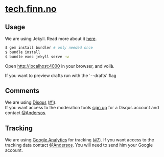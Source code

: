 # [tech.finn.no](http://tech.finn.no)

## Usage

We are using Jekyll. Read more about it [here](http://jekyllrb.com/).

```sh
$ gem install bundler # only needed once
$ bundle install
$ bundle exec jekyll serve -w
```

Open <http://localhost:4000> in your browser, and voilà.

If you want to preview drafts run with the '--drafts' flag

## Comments
We are using [Disqus](https://disqus.com/) ([#1](https://github.com/finn-no/tech.finn.no/issues/1)).  
If you want access to the moderation tools [sign up](https://disqus.com/profile/signup/) for a Disqus account and contact [@Andersos](https://github.com/Andersos). 

## Tracking
We are using [Google Analytics](http://www.google.com/analytics/) for tracking ([#7](https://github.com/finn-no/tech.finn.no/issues/7)). If you want access to the tracking data contact [@Andersos](https://github.com/Andersos). You will need to send him your Google account.
